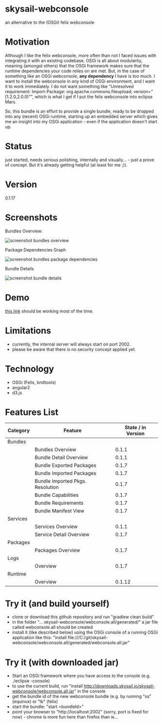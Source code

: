 # skysail-webconsole
an alternative to the (OSGi) felix webconsole

# Motivation
Although I like the felix webconsole, more often than not I faced issues with integrating it with an existing codebase. OSGi is all about modularity, meaning (amongst others) that the OSGi framework makes sure that the runtime dependencies your code relies on are met. But, in the case of something like an OSGi webconsole, __any dependency__ I have is too much. I want to install the webconsole in _any_ kind of OSGi environment, and I want it to work immediately. I do not want something like "Unresolved requirement: Import-Package: org.apache.commons.fileupload; version="[1.2.0,2.0.0)"", which is what I get if I put the felix webconsole into eclipse Mars.

So, this bundle is an effort to provide a single bundle, ready to be dropped into any (recent) OSGi runtime, starting up an embedded server which gives me an insight into my OSGi application - even if the application doesn't start up.

# Status

just started, needs serious polishing, internally and visually... - just a prove of concept. But it's already getting helpful 
(at least for me ;)).

# Version 

0.1.17

# Screenshots

Bundles Overview:

![screenshot bundles overview](http://downloads.skysail.io/skysail-webconsole/img/webconsole.bundles.png)

Package Dependencies Graph

![screenshot bundles package dependencies](http://downloads.skysail.io/skysail-webconsole/img/webconsole.bundles.pkgDep.png)

Bundle Details

![screenshot bundle details](http://downloads.skysail.io/skysail-webconsole/img/webconsole.bundle.details.png)

# Demo

[this link](http://85.25.22.126:2002/index.html) should be working most of the time.

# Limitations

* currently, the internal server will always start on port 2002.
* please be aware that there is no security concept applied yet.

# Technology

* OSGi (Felix, bndtools)
* angular2
* d3.js

# Features List

| Category      | Feature                  | State / in Version |
| ------------- | ------------------------ | ------------------ |
| Bundles       |                          |                    |
|               | Bundles Overview         | 0.1.1              |
|               | Bundle Detail Overview   | 0.1.1              |
|               | Bundle Exported Packages | 0.1.7              |
|               | Bundle Imported Packages | 0.1.7              |
|               | Bundle Imported Pkgs. Resolution | 0.1.7              |
|               | Bundle Capabilities      | 0.1.7              |
|               | Bundle Requirements      | 0.1.7              |
|               | Bundle Manifest View     | 0.1.7              |
| Services      |                          |                    |
|               | Services Overview        | 0.1.1              |
|               | Service Detail Overview  | 0.1.7              |
| Packages      |                          |                    |
|               | Packages Overview        | 0.1.7              |
| Logs          |                          |                    |
|               | Overview                 | 0.1.7              |
| Runtime       |                          |                    |
|               | Overview                 | 0.1.12             |

# Try it (and build yourself)

* clone or download this github repository and run "gradlew clean build"
* in the folder "... skysail-webconsole/webconsole.all/generated/" a jar file called webconsole.all should be created
* install it (like described below) using the OSGi console of a running OSGi application like this:
  "install file:///C:/git/skysail-webconsole/webconsole.all/generated/webconsole.all.jar"

# Try it (with downloaded jar)

* Start an OSGi framework where you have access to the console (e.g. ./eclipse -console)
* to use the current build, run "install http://downloads.skysail.io/skysail-webconsole/webconsole.all.jar" in the console
* get the bundle id of the new webconsole bundle (e.g. by running "ss" (equinox) or "lb" (felix)
* start the bundle: "start &lt;bundleId&gt;"
* point your browser to "http://localhost:2002" (sorry, port is fixed for now) - chrome is more fun here than firefox than ie...
